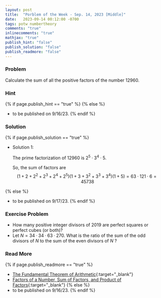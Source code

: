 ```yaml
---
layout: post
title:  "Porblem of the Week - Sep. 14, 2023 [Middle]"
date:   2023-09-14 00:12:00 -0700
tags: potw numbertheory
comments: "true"
inlinecomments: "true"
mathjax: "true"
publish_hint: "false"
publish_solution: "false"
publish_readmore: "false"
---
```

### Problem
Calculate the sum of all the positive factors of the number $12960$.

<!--more-->

### Hint
{% if page.publish_hint == "true" %}
{% else %}
- to be published on 9/16/23.
{% endif %}

### Solution 
{% if page.publish_solution == "true" %}
- Solution 1: 

  The prime factorization of $12960$ is $2^5 \cdot 3^4 \cdot 5$.

  So, the sum of factors are 
  $$(1+2+2^2+2^3+2^4+2^5)(1+3+3^2+3^3+3^4)(1+5) = 63  \cdot 121 \cdot 6 = 45738$$

{% else %}
- to be published on 9/17/23.
{% endif %}

### Exercise Problem
- How many positive integer divisors of $2019$ are perfect squares or perfect cubes (or both)?
- Let $N = 34 · 34 · 63 · 270$. What is the ratio of the sum of the odd divisors of $N$ to the sum of the even divisors of $N$ ?

### Read More
{% if page.publish_readmore == "true" %}
- [The Fundamental Theorem of Arithmetic](https://www.mathsisfun.com/numbers/fundamental-theorem-arithmetic.html){:target="_blank"}
- [Factors of a Number, Sum of Factors, and Product of Factors](https://byjus.com/maths/factors-of-a-number/){:target="_blank"}
{% else %}
- to be published on 9/16/23.
{% endif %}
